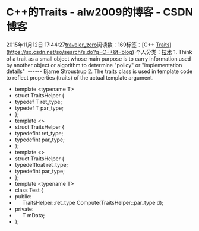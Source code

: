 # C++的Traits - alw2009的博客 - CSDN博客
2015年11月12日 17:44:27[traveler_zero](https://me.csdn.net/alw2009)阅读数：169标签：[C++																[Traits](https://so.csdn.net/so/search/s.do?q=Traits&t=blog)](https://so.csdn.net/so/search/s.do?q=C++&t=blog)
个人分类：[技术](https://blog.csdn.net/alw2009/article/category/5947555)
1. Think of a trait as a small object whose main purpose is to carry information used by another object or algorithm to determine "policy" or "implementation
 details"  ------ Bjarne Stroustrup
2. The
 traits class is used in template code to reflect properties (traits) of the actual template argument.
- template <typename T>  
- struct TraitsHelper {  
- typedef T ret_type;  
- typedef T par_type;  
- };  
- template <>  
- struct TraitsHelper<int> {  
- typedefint ret_type;  
- typedefint par_type;  
- };  
- template <>  
- struct TraitsHelper<float> {  
- typedeffloat ret_type;  
- typedefint par_type;  
- };  
- template <typename T>  
- class Test {  
- public:  
-      TraitsHelper<T>::ret_type Compute(TraitsHelper<T>::par_type d);  
- private:  
-      T mData;  
- };  
